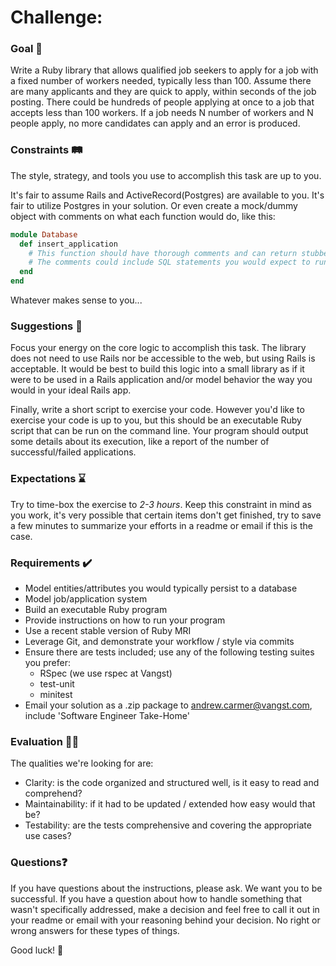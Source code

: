 # Challenge:


### Goal 🥇

Write a Ruby library that allows qualified job seekers to apply for a job with a fixed number of workers needed, typically less than 100. Assume there are many applicants and they are quick to apply, within seconds of the job posting. There could be hundreds of people applying at once to a job that accepts less than 100 workers. If a job needs N number of workers and N people apply, no more candidates can apply and an error is produced.

### Constraints 🛤️

The style, strategy, and tools you use to accomplish this task are up to you.

It's fair to assume Rails and ActiveRecord(Postgres) are available to you. 
It's fair to utilize Postgres in your solution. 
Or even create a mock/dummy object with comments on what each function would do, like this:

```ruby
module Database
  def insert_application
    # This function should have thorough comments and can return stubbed values
    # The comments could include SQL statements you would expect to run
  end
end
```

Whatever makes sense to you...

### Suggestions 🦡

Focus your energy on the core logic to accomplish this task. The library does not need to use Rails nor be accessible to the web, but using Rails is acceptable. It would be best to build this logic into a small library as if it were to be used in a Rails application and/or model behavior the way you would in your ideal Rails app.

Finally, write a short script to exercise your code. However you'd like to exercise your code is up to you, but this should be an executable Ruby script that can be run on the command line. Your program should output some details about its execution, like a report of the number of successful/failed applications.

### Expectations ⌛

Try to time-box the exercise to _2-3 hours_. Keep this constraint in mind as you work, it's very possible that certain items don't get finished, try to save a few minutes to summarize your efforts in a readme or email if this is the case.

### Requirements ✔️

- Model entities/attributes you would typically persist to a database
- Model job/application system
- Build an executable Ruby program
- Provide instructions on how to run your program
- Use a recent stable version of Ruby MRI
- Leverage Git, and demonstrate your workflow / style via commits
- Ensure there are tests included; use any of the following testing suites you prefer:
  - RSpec (we use rspec at Vangst)
  - test-unit
  - minitest
- Email your solution as a .zip package to andrew.carmer@vangst.com, include 'Software Engineer Take-Home'

### Evaluation 🧑‍🏫

The qualities we're looking for are:
- Clarity: is the code organized and structured well, is it easy to read and comprehend?
- Maintainability: if it had to be updated / extended how easy would that be?
- Testability: are the tests comprehensive and covering the appropriate use cases?

### Questions❓

If you have questions about the instructions, please ask. We want you to be successful. If you have a question about how to handle something that wasn't specifically addressed, make a decision and feel free to call it out in your readme or email with your reasoning behind your decision. No right or wrong answers for these types of things. 

Good luck! 🚀
